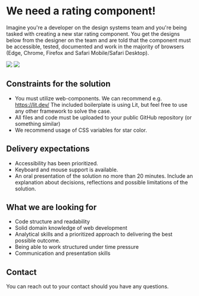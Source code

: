 # We need a rating component!
Imagine you're a developer on the design systems team and you're being tasked with creating a new star rating component. You get the designs below from the designer on the team and are told that the component must be accessible, tested, documented and work in the majority of browsers (Edge, Chrome, Firefox and Safari Mobile/Safari Desktop). 

![](star-rating-component.png)
![](star-rating-component-w.png)


## Constraints for the solution
* You must utilize web-components. We can recommend e.g. https://lit.dev/ The included boilerplate is using Lit, but feel free to use any other framework to solve the case.
* All files and code must be uploaded to your public GitHub repository (or something similar) 
* We recommend usage of CSS variables for star color.


## Delivery expectations
* Accessibility has been prioritized.
* Keyboard and mouse support is available.
* An oral presentation of the solution no more than 20 minutes. Include an explanation about decisions, reflections and possible limitations of the solution.

## What we are looking for
* Code structure and readability
* Solid domain knowledge of web development
* Analytical skills and a prioritized approach to delivering the best possible outcome.
* Being able to work structured under time pressure
* Communication and presentation skills

## Contact
You can reach out to your contact should you have any questions.
